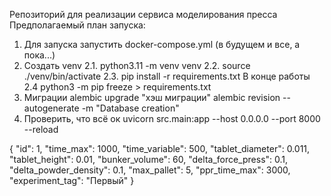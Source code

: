 Репозиторий для реализации сервиса моделирования пресса
Предполагаемый план запуска:

1. Для запуска запустить docker-compose.yml (в будущем и все, а пока...)
2. Создать venv 
2.1. python3.11 -m venv venv
2.2. source ./venv/bin/activate
2.3. pip install -r requirements.txt
В конце работы
2.4 python3 -m pip freeze > requirements.txt
2. Миграции 
alembic upgrade "хэш миграции" 
alembic revision --autogenerate -m "Database creation"
3. Проверить, что всё ок 
uvicorn src.main:app --host 0.0.0.0 --port 8000 --reload


{
  "id": 1,
  "time_max": 1000,
  "time_variable": 500,
  "tablet_diameter": 0.011,
  "tablet_height": 0.01,
  "bunker_volume": 60,
  "delta_force_press": 0.1,
  "delta_powder_density": 0.1,
  "max_pallet": 5,
  "ppr_time_max": 3000,
  "experiment_tag": "Первый"
}
